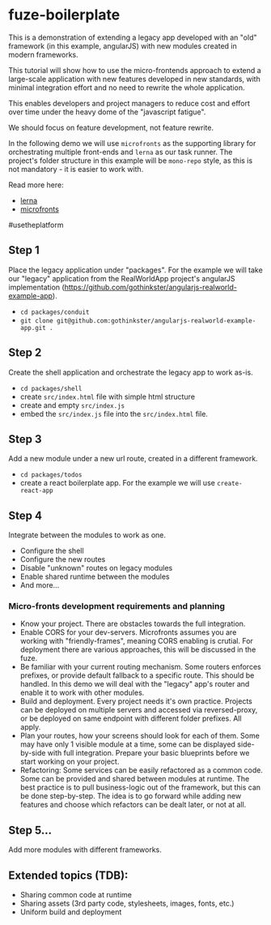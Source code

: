# fuze-boilerplate

This is a demonstration of extending a legacy app developed with an "old" framework (in this example, angularJS) with new modules created in modern frameworks.

This tutorial will show how to use the micro-frontends approach to extend a large-scale application with new features developed in new standards, with minimal integration effort and no need to rewrite the whole application.

This enables developers and project managers to reduce cost and effort over time under the heavy dome of the "javascript fatigue".

We should focus on feature development, not feature rewrite.

In the following demo we will use `microfronts` as the supporting library for orchestrating multiple front-ends and `lerna` as our task runner. The project's folder structure in this example will be `mono-repo` style, as this is not mandatory - it is easier to work with.

Read more here:
- [lerna](https://lerna.js.org/)
- [microfronts](https://github.com/eavichay/microfronts)

#usetheplatform

## Step 1
Place the legacy application under "packages".
For the example we will take our "legacy" application from the RealWorldApp project's angularJS implementation (https://github.com/gothinkster/angularjs-realworld-example-app).
- `cd packages/conduit`
- `git clone git@github.com:gothinkster/angularjs-realworld-example-app.git .`

## Step 2
Create the shell application and orchestrate the legacy app to work as-is.
- `cd packages/shell`
- create `src/index.html` file with simple html structure
- create and empty `src/index.js`
- embed the `src/index.js` file into the `src/index.html` file.

## Step 3
Add a new module under a new url route, created in a different framework.
- `cd packages/todos`
- create a react boilerplate app. For the example we will use `create-react-app`

## Step 4
Integrate between the modules to work as one.
- Configure the shell
- Configure the new routes
- Disable "unknown" routes on legacy modules
- Enable shared runtime between the modules
- And more...

### Micro-fronts development requirements and planning
- Know your project. There are obstacles towards the full integration.
- Enable CORS for your dev-servers. Microfronts assumes you are working with "friendly-frames", meaning CORS enabling is crutial. For deployment there are various approaches, this will be discussed in the fuze.
- Be familiar with your current routing mechanism. Some routers enforces prefixes, or provide default fallback to a specific route. This should be handled. In this demo we will deal with the "legacy" app's router and enable it to work with other modules.
- Build and deployment. Every project needs it's own practice. Projects can be deployed on multiple servers and accessed via reversed-proxy, or be deployed on same endpoint with different folder prefixes. All apply.
- Plan your routes, how your screens should look for each of them. Some may have only 1 visible module at a time, some can be displayed side-by-side with full integration. Prepare your basic blueprints before we start working on your project.
- Refactoring: Some services can be easily refactored as a common code. Some can be provided and shared between modules at runtime. The best practice is to pull business-logic out of the framework, but this can be done step-by-step. The idea is to go forward while adding new features and choose which refactors can be dealt later, or not at all.

## Step 5...
Add more modules with different frameworks.

## Extended topics (TDB):
- Sharing common code at runtime
- Sharing assets (3rd party code, stylesheets, images, fonts, etc.)
- Uniform build and deployment
